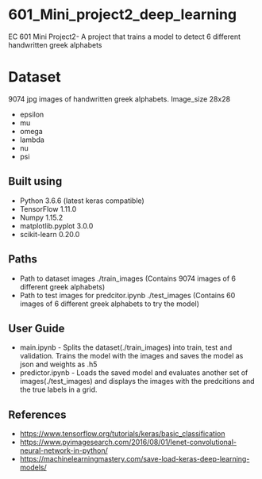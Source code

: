 # 601_Mini_project2_deep_learning
EC 601 Mini Project2- A project that trains a model to detect 6 different handwritten greek alphabets

# Dataset
9074 jpg images of handwritten greek alphabets. Image_size 28x28
- epsilon
- mu
- omega
- lambda
- nu
- psi

## Built using
* Python 3.6.6 (latest keras compatible) 
* TensorFlow 1.11.0
* Numpy 1.15.2 
* matplotlib.pyplot 3.0.0
* scikit-learn 0.20.0

## Paths
* Path to dataset images ./train_images (Contains 9074 images of 6 different greek alphabets)
* Path to test images for predcitor.ipynb ./test_images (Contains 60 images of 6 different greek alphabets to try the model)

## User Guide
* main.ipynb - Splits the dataset(./train_images) into train, test and validation. Trains the model with the images and saves the model as json and weights as .h5
* predictor.ipynb - Loads the saved model and evaluates another set of images(./test_images) and displays the images with the predcitions and the true labels in a grid.

## References
* https://www.tensorflow.org/tutorials/keras/basic_classification
* https://www.pyimagesearch.com/2016/08/01/lenet-convolutional-neural-network-in-python/
* https://machinelearningmastery.com/save-load-keras-deep-learning-models/
